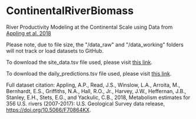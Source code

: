 # ContinentalRiverBiomass
River Productivity Modeling at the Continental Scale using Data from [Appling et al. 2018](https://www.sciencebase.gov/catalog/item/59bff507e4b091459a5e0982)

Please note, due to file size, the "/data_raw" and "/data_working" folders will not track or load datasets to GitHub.

To download the site_data.tsv file used, please visit [this link](https://www.sciencebase.gov/catalog/item/59bff64be4b091459a5e098b).

To download the daily_predictions.tsv file used, please visit [this link](https://www.sciencebase.gov/catalog/item/59eb9c0ae4b0026a55ffe389).

Full dataset citation: Appling, A.P., Read, J.S., Winslow, L.A., Arroita, M., Bernhardt, E.S., Griffiths, N.A., Hall, R.O., Jr., Harvey, J.W., Heffernan, J.B., Stanley, E.H., Stets, E.G., and Yackulic, C.B., 2018, Metabolism estimates for 356 U.S. rivers (2007-2017): U.S. Geological Survey data release, https://doi.org/10.5066/F70864KX.
